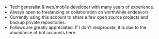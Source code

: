 * Tech generalist & web/mobile developer with many years of experience.
* Always open to freelancing or collaboration on worthwhile endeavors
* Currently using this account to share a few open source projects and backup private repositories.
* Follows are greatly appreciated. If I don't reciprocate, it is due to the abundance of bot accounts here.
